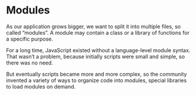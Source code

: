 # Modules

As our application grows bigger, we want to split it into multiple files, so called “modules”. A module may contain a class or a library of functions for a specific purpose.

For a long time, JavaScript existed without a language-level module syntax. That wasn’t a problem, because initially scripts were small and simple, so there was no need.

But eventually scripts became more and more complex, so the community invented a variety of ways to organize code into modules, special libraries to load modules on demand.
